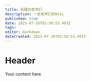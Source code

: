 ```yaml
---
title: 有趣的老师们
description: 一些老师们的Wiki
published: true
date: 2023-07-26T03:50:53.493Z
tags: 
editor: markdown
dateCreated: 2023-07-26T03:50:53.493Z
---
```


# Header
Your content here
